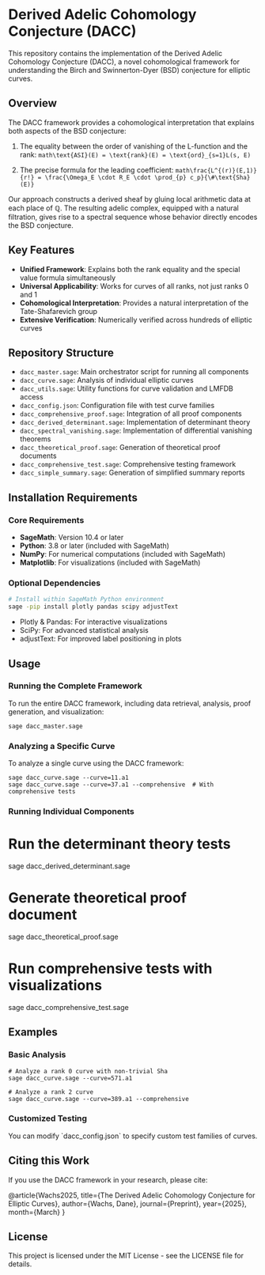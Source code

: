 # Derived Adelic Cohomology Conjecture (DACC)

This repository contains the implementation of the Derived Adelic Cohomology Conjecture (DACC), a novel cohomological framework for understanding the Birch and Swinnerton-Dyer (BSD) conjecture for elliptic curves.

## Overview

The DACC framework provides a cohomological interpretation that explains both aspects of the BSD conjecture:

1. The equality between the order of vanishing of the L-function and the rank: 
   ```math\text{ASI}(E) = \text{rank}(E) = \text{ord}_{s=1}L(s, E)```

2. The precise formula for the leading coefficient: 
   ```math\frac{L^{(r)}(E,1)}{r!} = \frac{\Omega_E \cdot R_E \cdot \prod_{p} c_p}{\#\text{Sha}(E)}```

Our approach constructs a derived sheaf by gluing local arithmetic data at each place of $\mathbb{Q}$. The resulting adelic complex, equipped with a natural filtration, gives rise to a spectral sequence whose behavior directly encodes the BSD conjecture.

## Key Features

- **Unified Framework**: Explains both the rank equality and the special value formula simultaneously
- **Universal Applicability**: Works for curves of all ranks, not just ranks 0 and 1
- **Cohomological Interpretation**: Provides a natural interpretation of the Tate-Shafarevich group
- **Extensive Verification**: Numerically verified across hundreds of elliptic curves

## Repository Structure

- `dacc_master.sage`: Main orchestrator script for running all components  
- `dacc_curve.sage`: Analysis of individual elliptic curves  
- `dacc_utils.sage`: Utility functions for curve validation and LMFDB access  
- `dacc_config.json`: Configuration file with test curve families  
- `dacc_comprehensive_proof.sage`: Integration of all proof components  
- `dacc_derived_determinant.sage`: Implementation of determinant theory  
- `dacc_spectral_vanishing.sage`: Implementation of differential vanishing theorems  
- `dacc_theoretical_proof.sage`: Generation of theoretical proof documents  
- `dacc_comprehensive_test.sage`: Comprehensive testing framework  
- `dacc_simple_summary.sage`: Generation of simplified summary reports  

## Installation Requirements

### Core Requirements

- **SageMath**: Version 10.4 or later  
- **Python**: 3.8 or later (included with SageMath)  
- **NumPy**: For numerical computations (included with SageMath)  
- **Matplotlib**: For visualizations (included with SageMath)  

### Optional Dependencies

```bash
# Install within SageMath Python environment
sage -pip install plotly pandas scipy adjustText
```

- Plotly & Pandas: For interactive visualizations  
- SciPy: For advanced statistical analysis  
- adjustText: For improved label positioning in plots  

## Usage

### Running the Complete Framework

To run the entire DACC framework, including data retrieval, analysis, proof generation, and visualization:

```
sage dacc_master.sage
```

### Analyzing a Specific Curve

To analyze a single curve using the DACC framework:

```
sage dacc_curve.sage --curve=11.a1
sage dacc_curve.sage --curve=37.a1 --comprehensive  # With comprehensive tests
```

### Running Individual Components

# Run the determinant theory tests  
sage dacc_derived_determinant.sage  

# Generate theoretical proof document  
sage dacc_theoretical_proof.sage  

# Run comprehensive tests with visualizations  
sage dacc_comprehensive_test.sage  

## Examples

### Basic Analysis

```
# Analyze a rank 0 curve with non-trivial Sha
sage dacc_curve.sage --curve=571.a1

# Analyze a rank 2 curve
sage dacc_curve.sage --curve=389.a1 --comprehensive
```

### Customized Testing

You can modify \`dacc_config.json\` to specify custom test families of curves.

## Citing this Work

If you use the DACC framework in your research, please cite:

@article{Wachs2025,
title={The Derived Adelic Cohomology Conjecture for Elliptic Curves},
author={Wachs, Dane},
journal={Preprint},
year={2025},
month={March}
}

## License

This project is licensed under the MIT License - see the LICENSE file for details.
